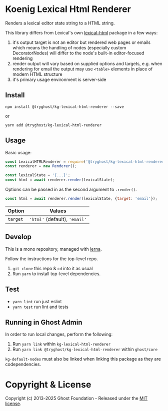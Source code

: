 # Koenig Lexical Html Renderer

Renders a lexical editor state string to a HTML string.

This library differs from Lexical's own [lexical-html](https://github.com/facebook/lexical/tree/main/packages/lexical-html) package in a few ways:

1. it's output target is not an editor but rendered web pages or emails which means the handling of nodes (especially custom DecoratorNodes) will differ to the node's built-in editor-focused rendering
2. render output will vary based on supplied options and targets, e.g. when rendering for email the output may use `<table>` elements in place of modern HTML structure
3. it's primary usage environment is server-side

## Install

`npm install @tryghost/kg-lexical-html-renderer --save`

or

`yarn add @tryghost/kg-lexical-html-renderer`


## Usage

Basic usage:

```js
const LexicalHTMLRenderer = require('@tryghost/kg-lexical-html-renderer');
const renderer = new Renderer();

const lexicalState = '{...}';
const html = await renderer.render(lexicalState);
```

Options can be passed in as the second argument to `.render()`.

```js
const html = await renderer.render(lexicalState, {target: 'email'});
```

| Option   | Values |
| -------- | ------ |
| `target` | `'html'` (default), `'email'` |

## Develop

This is a mono repository, managed with [lerna](https://lernajs.io/).

Follow the instructions for the top-level repo.
1. `git clone` this repo & `cd` into it as usual
2. Run `yarn` to install top-level dependencies.


## Test

- `yarn lint` run just eslint
- `yarn test` run lint and tests


## Running in Ghost Admin
In order to run local changes, perform the following:
1. Run `yarn link` within `kg-lexical-html-renderer`
2. Run `yarn link @tryghost/kg-lexical-html-renderer` within `ghost/core`

`kg-default-nodes` must also be linked when linking this package as they are codependencies.


# Copyright & License

Copyright (c) 2013-2025 Ghost Foundation - Released under the [MIT license](LICENSE).

